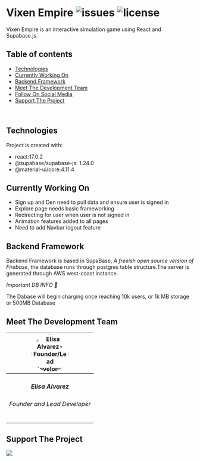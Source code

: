 # Vixen Empire ![issues](https://img.shields.io/github/issues/Vixen-Empire/Vixen-Empire?style=plastic) ![license](https://img.shields.io/github/license/Vixen-Empire/Vixen-Empire?style=plastic) 

Vixen Empire is an interactive simulation game using React and Supabase.js. 

## Table of contents
* [Technologies](#technologies)
* [Currently Working On](#currently-working-on)
* [Backend Framework](#backend-framework)
* [Meet The Development Team](#meet-the-development-team)
* [Follow On Social Media](#follow-on-social-media)
* [Support The Project](#support-the-project)
<br>

## Technologies

Project is created with:
* react:17.0.2
* @supabase/supabase-js: 1.24.0
* @material-ui/core:4.11.4

## Currently Working On

- Sign up and Den need to pull data and ensure user is signed in 
- Explore page needs basic frameworking
- Redirecting for user when user is not signed in
- Animation features added to all pages
- Need to add Navbar logout feature


## Backend Framework

<p>Backend Framework is based in SupaBase, <em>A freeish open source version of Firebase</em>, the database runs through postgres table structure.The server is generated through AWS west-coast instance.</p>

 *Important DB INFO 🛑*

<p>The Dabase will begin charging once reaching 10k users, or 1k MB storage or 500MB Database  </p>

## Meet The Development Team
|<img class="profile-img" src="https://github.com/Elisa-Alvarez.png" alt="Elisa Alvarez-Founder/Lead Developer Github Profile Image" height=100 width=100 style="border-radius:50%"/>|
|:---------------------------------------------------------------------------:|
|<h5>Elisa Alvarez</h5><h6>Founder and Lead Developer</h6>|

## Support The Project

<a href="https://www.buymeacoffee.com/VixenEmpire"><img src="https://img.buymeacoffee.com/button-api/?text=Buy the team a coffee&emoji=&slug=VixenEmpire&button_colour=c77400&font_colour=ffffff&font_family=Comic&outline_colour=ffffff&coffee_colour=FFDD00"></a>

